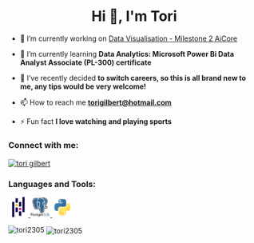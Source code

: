 <h1 align="center">Hi 👋, I'm Tori</h1>

- 🔭 I’m currently working on [Data Visualisation - Milestone 2 AiCore](https://github.com/Tori2305/Customer_loans_in_finance.git)

- 🌱 I’m currently learning **Data Analytics: Microsoft Power Bi Data Analyst Associate (PL-300) certificate**

- 👯 I’ve recently decided **to switch careers, so this is all brand new to me, any tips would be very welcome!**

- 📫 How to reach me **torigilbert@hotmail.com**

- ⚡ Fun fact **I love watching and playing sports**

<h3 align="left">Connect with me:</h3>
<p align="left">
<a href="https://linkedin.com/in/tori gilbert" target="blank"><img align="center" src="https://raw.githubusercontent.com/rahuldkjain/github-profile-readme-generator/master/src/images/icons/Social/linked-in-alt.svg" alt="tori gilbert" height="30" width="40" /></a>
</p>

<h3 align="left">Languages and Tools:</h3>
<p align="left"> <a href="https://pandas.pydata.org/" target="_blank" rel="noreferrer"> <img src="https://raw.githubusercontent.com/devicons/devicon/2ae2a900d2f041da66e950e4d48052658d850630/icons/pandas/pandas-original.svg" alt="pandas" width="40" height="40"/> </a> <a href="https://www.postgresql.org" target="_blank" rel="noreferrer"> <img src="https://raw.githubusercontent.com/devicons/devicon/master/icons/postgresql/postgresql-original-wordmark.svg" alt="postgresql" width="40" height="40"/> </a> <a href="https://www.python.org" target="_blank" rel="noreferrer"> <img src="https://raw.githubusercontent.com/devicons/devicon/master/icons/python/python-original.svg" alt="python" width="40" height="40"/> </a> </p>

<p><img align="left" src="https://github-readme-stats.vercel.app/api/top-langs?username=tori2305&show_icons=true&locale=en&layout=compact" alt="tori2305" /></p>

<p>&nbsp;<img align="center" src="https://github-readme-stats.vercel.app/api?username=tori2305&show_icons=true&locale=en" alt="tori2305" /></p>
